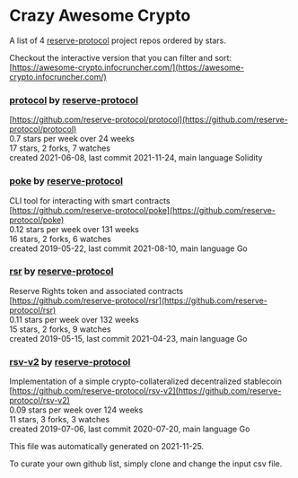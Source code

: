 # Crazy Awesome Crypto
A list of 4 [reserve-protocol](https://github.com/reserve-protocol) project repos ordered by stars.  

Checkout the interactive version that you can filter and sort: 
[https://awesome-crypto.infocruncher.com/](https://awesome-crypto.infocruncher.com/)  


### [protocol](https://github.com/reserve-protocol/protocol) by [reserve-protocol](https://github.com/reserve-protocol)  
  
[https://github.com/reserve-protocol/protocol](https://github.com/reserve-protocol/protocol)  
0.7 stars per week over 24 weeks  
17 stars, 2 forks, 7 watches  
created 2021-06-08, last commit 2021-11-24, main language Solidity  


### [poke](https://github.com/reserve-protocol/poke) by [reserve-protocol](https://github.com/reserve-protocol)  
CLI tool for interacting with smart contracts  
[https://github.com/reserve-protocol/poke](https://github.com/reserve-protocol/poke)  
0.12 stars per week over 131 weeks  
16 stars, 2 forks, 6 watches  
created 2019-05-22, last commit 2021-08-10, main language Go  


### [rsr](https://github.com/reserve-protocol/rsr) by [reserve-protocol](https://github.com/reserve-protocol)  
Reserve Rights token and associated contracts  
[https://github.com/reserve-protocol/rsr](https://github.com/reserve-protocol/rsr)  
0.11 stars per week over 132 weeks  
15 stars, 2 forks, 9 watches  
created 2019-05-15, last commit 2021-04-23, main language Go  


### [rsv-v2](https://github.com/reserve-protocol/rsv-v2) by [reserve-protocol](https://github.com/reserve-protocol)  
Implementation of a simple crypto-collateralized decentralized stablecoin  
[https://github.com/reserve-protocol/rsv-v2](https://github.com/reserve-protocol/rsv-v2)  
0.09 stars per week over 124 weeks  
11 stars, 3 forks, 3 watches  
created 2019-07-06, last commit 2020-07-20, main language Go  


This file was automatically generated on 2021-11-25.  

To curate your own github list, simply clone and change the input csv file.  